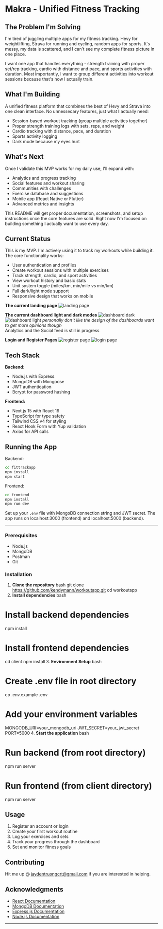 # Makra - Unified Fitness Tracking

## The Problem I'm Solving

I'm tired of juggling multiple apps for my fitness tracking. Hevy for weightlifting, Strava for running and cycling, random apps for sports. It's messy, my data is scattered, and I can't see my complete fitness picture in one place.

I want one app that handles everything - strength training with proper set/rep tracking, cardio with distance and pace, and sports activities with duration. Most importantly, I want to group different activities into workout sessions because that's how I actually train.

## What I'm Building

A unified fitness platform that combines the best of Hevy and Strava into one clean interface. No unnessecary features, just what I actually need:

- Session-based workout tracking (group multiple activities together)
- Proper strength training logs with sets, reps, and weight
- Cardio tracking with distance, pace, and duration
- Sports activity logging
- Dark mode because my eyes hurt

## What's Next

Once I validate this MVP works for my daily use, I'll expand with:
- Analytics and progress tracking
- Social features and workout sharing
- Communities with challenges
- Exercise database and suggestions
- Mobile app (React Native or Flutter)
- Advanced metrics and insights

This README will get proper documentation, screenshots, and setup instructions once the core features are solid. Right now I'm focused on building something I actually want to use every day.

## Current Status

This is my MVP. I'm actively using it to track my workouts while building it. The core functionality works:

- User authentication and profiles
- Create workout sessions with multiple exercises
- Track strength, cardio, and sport activities
- View workout history and basic stats
- Unit system toggle (miles/km, min/mile vs min/km)
- Full dark/light mode support
- Responsive design that works on mobile

**The current landing page**
![landing page](MakralandingpageExample.png)

**The current dashboard light and dark modes**
![dashboard dark](Makradashboardexample.png)
![dashboard light](lightMakradashboardexample.png)
*personally don't like the design of the dashboards want to get more opinions though*
</br>Analytics and the Social feed is still in progress

**Login and Register Pages**
![register page](makraregisterpage.png)
![login page](Makrasigninpage.png)

## Tech Stack

**Backend:**
- Node.js with Express
- MongoDB with Mongoose
- JWT authentication
- Bcrypt for password hashing

**Frontend:**
- Next.js 15 with React 19
- TypeScript for type safety
- Tailwind CSS v4 for styling
- React Hook Form with Yup validation
- Axios for API calls

## Running the App

Backend:
```bash
cd fittrackapp
npm install
npm start
```

Frontend:
```bash
cd frontend
npm install
npm run dev
```

Set up your `.env` file with MongoDB connection string and JWT secret. The app runs on localhost:3000 (frontend) and localhost:5000 (backend).

---

### Prerequisites
- Node.js
- MongoDB
- Postman
- Git

### Installation

1. **Clone the repository**
bash
git clone https://github.com/kendymann/workoutapp.git
cd workoutapp
2. **Install dependencies**
bash
# Install backend dependencies
npm install
# Install frontend dependencies
cd client npm install
3. **Environment Setup**
bash
# Create .env file in root directory
cp .env.example .env
# Add your environment variables
MONGODB_URI=your_mongodb_uri
JWT_SECRET=your_jwt_secret
PORT=5000
4. **Start the application**
bash
# Run backend (from root directory)
npm run server
# Run frontend (from client directory)
npm run server

## Usage

1. Register an account or login
2. Create your first workout routine
3. Log your exercises and sets
4. Track your progress through the dashboard
5. Set and monitor fitness goals

## Contributing

Hit me up @ jaydentruongcrt@gmail.com if you are interested in helping.

## Acknowledgments

- [React Documentation](https://reactjs.org/)
- [MongoDB Documentation](https://docs.mongodb.com/)
- [Express.js Documentation](https://expressjs.com/)
- [Node.js Documentation](https://nodejs.org/)

---


